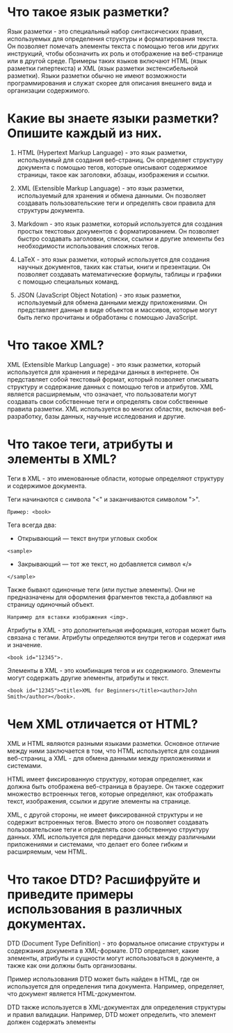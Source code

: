 # Что такое язык разметки?

Язык разметки - это специальный набор синтаксических правил, используемых для определения структуры и форматирования текста. Он позволяет помечать элементы текста с помощью тегов или других инструкций, чтобы обозначить их роль и отображение на веб-странице или в другой среде. Примеры таких языков включают HTML (язык разметки гипертекста) и XML (язык разметки экстенсибельной разметки). Языки разметки обычно не имеют возможности программирования и служат скорее для описания внешнего вида и организации содержимого.

# Какие вы знаете языки разметки? Опишите каждый из них.

1. HTML (Hypertext Markup Language) - это язык разметки, используемый для создания веб-страниц. Он определяет структуру документа с помощью тегов, которые описывают содержимое страницы, такое как заголовки, абзацы, изображения и ссылки.

2. XML (Extensible Markup Language) - это язык разметки, используемый для хранения и обмена данными. Он позволяет создавать пользовательские теги и определять свои правила для структуры документа.

3. Markdown - это язык разметки, который используется для создания простых текстовых документов с форматированием. Он позволяет быстро создавать заголовки, списки, ссылки и другие элементы без необходимости использования сложных тегов.

4. LaTeX - это язык разметки, который используется для создания научных документов, таких как статьи, книги и презентации. Он позволяет создавать математические формулы, таблицы и графики с помощью специальных команд.

5. JSON (JavaScript Object Notation) - это язык разметки, используемый для обмена данными между приложениями. Он представляет данные в виде объектов и массивов, которые могут быть легко прочитаны и обработаны с помощью JavaScript.

# Что такое XML?

XML (Extensible Markup Language) - это язык разметки, который используется для хранения и передачи данных в интернете. Он представляет собой текстовый формат, который позволяет описывать структуру и содержание данных с помощью тегов и атрибутов. XML является расширяемым, что означает, что пользователи могут создавать свои собственные теги и определять свои собственные правила разметки. XML используется во многих областях, включая веб-разработку, базы данных, научные исследования и другие.

# Что такое теги, атрибуты и элементы в XML?

Теги в XML - это именованные области, которые определяют структуру и содержимое документа. 

Теги начинаются с символа "<" и заканчиваются символом ">". 

```
Пример: <book>
```

Тега всегда два:

- Открывающий — текст внутри угловых скобок
```
<sample>
```

- Закрывающий — тот же текст, но добавляется символ «/»
```
</sample>
```
Также бывают одиночные теги (или пустые элементы). Они не предназначены для оформления фрагментов текста,а добавляют на страницу одиночный объект. 
```
Например для вставки изображения <img>.
```
Атрибуты в XML - это дополнительная информация, которая может быть связана с тегами. Атрибуты определяются внутри тегов и содержат имя и значение. 
```
<book id="12345">.
```
Элементы в XML - это комбинация тегов и их содержимого. Элементы могут содержать другие элементы, атрибуты и текст. 
```
<book id="12345"><title>XML for Beginners</title><author>John Smith</author></book>.
```
# Чем XML отличается от HTML?

XML и HTML являются разными языками разметки. Основное отличие между ними заключается в том, что HTML используется для создания веб-страниц, а XML - для обмена данными между приложениями и системами.

HTML имеет фиксированную структуру, которая определяет, как должна быть отображена веб-страница в браузере. Он также содержит множество встроенных тегов, которые определяют, как отображать текст, изображения, ссылки и другие элементы на странице.

XML, с другой стороны, не имеет фиксированной структуры и не содержит встроенных тегов. Вместо этого он позволяет создавать пользовательские теги и определять свою собственную структуру данных. XML используется для передачи данных между различными приложениями и системами, что делает его более гибким и расширяемым, чем HTML.

# Что такое DTD? Расшифруйте и приведите примеры использования в различных документах.

DTD (Document Type Definition) - это формальное описание структуры и содержания документа в XML-формате. DTD определяет, какие элементы, атрибуты и сущности могут использоваться в документе, а также как они должны быть организованы.

Пример использования DTD может быть найден в HTML, где он используется для определения типа документа. Например, <!DOCTYPE html> определяет, что документ является HTML-документом. 

DTD также используется в XML-документах для определения структуры и правил валидации. Например, DTD может определить, что элемент <book> должен содержать элементы <title> и <author>, а атрибут "ISBN" должен иметь числовой тип данных. 

DTD может быть использован в различных документах, таких как RSS-ленты, XHTML-документы, SVG-файлы и многие другие. Он позволяет авторам документов определить структуру данных и обеспечить ее совместимость с другими приложениями и системами.

## Пример DTD для определения структуры и содержания веб-страницы:

```
<!DOCTYPE html PUBLIC "-//W3C//DTD XHTML 1.0 Transitional//EN"
"http://www.w3.org/TR/xhtml1/DTD/xhtml1-transitional.dtd">

<html xmlns="http://www.w3.org/1999/xhtml">
<head>
<title>Заголовок страницы</title>
<meta http-equiv="Content-Type" content="text/html; charset=utf-8" />
</head>
<body>
<h1>Заголовок первого уровня</h1>
<p>Текст абзаца.</p>
<img src="image.jpg" alt="Описание изображения" />
<a href="http://www.example.com">Ссылка на другую страницу</a>
</body>
</html>
```

# Из чего состоит HTML-документ?

HTML-документ состоит из различных элементов, таких как теги, атрибуты и содержимое. Каждый элемент имеет определенную структуру и свойства, которые определяют его внешний вид и функциональность. В HTML-документе обычно присутствуют такие элементы, как заголовок страницы, текст, изображения, ссылки и формы для ввода данных. Все эти элементы могут быть описаны и определены в DTD, который определяет структуру и содержание документа в XML-формате.
1. Описание документа начинается с указания его типа (секция DOCTYPE).
2. Заголовок предназначен для размещения метаинформации, описывающей веб-документ как таковой.
3. Текст документа заключается в тег <html>, состоит из заголовка и тела, которые выделяются соответственно тегами <head> и <body>.
В заголовке (<head>) указывают название HTML-документа и другие параметры, которые браузер будет использовать при отображении документа.
Тело документа (<body>) — это та часть, в которую помещается собственно содержимое HTML-документа. Тело включает предназначенный для отображения текст и управляющую разметку документа (теги), которые используются браузером. Блок <body> содержит то, что нужно показать пользователю: текст, изображения, внедренные объекты и пр.